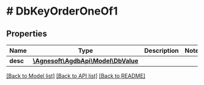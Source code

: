 # # DbKeyOrderOneOf1

## Properties

Name | Type | Description | Notes
------------ | ------------- | ------------- | -------------
**desc** | [**\Agnesoft\AgdbApi\Model\DbValue**](DbValue.md) |  |

[[Back to Model list]](../../README.md#models) [[Back to API list]](../../README.md#endpoints) [[Back to README]](../../README.md)
